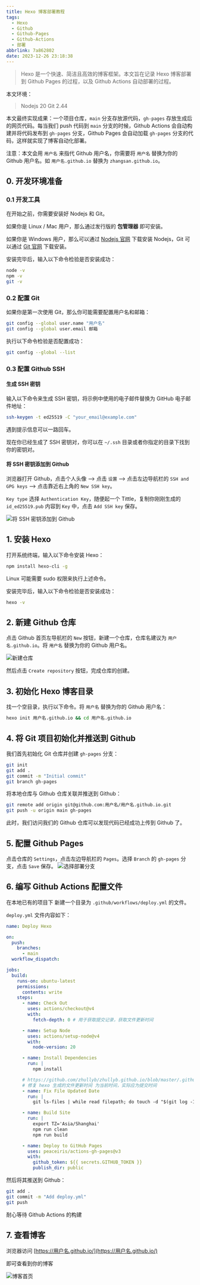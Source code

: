 ```yaml
---
title: Hexo 博客部署教程
tags:
  - Hexo
  - Github
  - Github-Pages
  - Github-Actions
  - 部署
abbrlink: 7a862802
date: 2023-12-26 23:18:38
---
```

> Hexo 是一个快速、简洁且高效的博客框架。本文旨在记录 Hexo 博客部署到 Github Pages 的过程，以及 Github Actions 自动部署的过程。

本文环境：

> Nodejs 20
> Git 2.44

本文最终实现成果：一个项目仓库，`main` 分支存放源代码，`gh-pages` 存放生成后的网页代码。每当我们 push 代码到 `main` 分支的时候，Github Actions 会自动构建并将代码发布到 `gh-pages` 分支，Github Pages 会自动加载 `gh-pages` 分支的代码，这样就实现了博客自动化部署。

注意：本文会用 `用户名` 来指代 Github 用户名，你需要将 `用户名` 替换为你的 Github 用户名。如 `用户名.github.io` 替换为 `zhangsan.github.io`。


## 0. 开发环境准备

### 0.1 开发工具

在开始之前，你需要安装好 Nodejs 和 Git。

如果你是 Linux / Mac 用户，那么通过发行版的 **包管理器** 即可安装。

如果你是 Windows 用户，那么可以通过 [Nodejs 官网](https://nodejs.org/en/download) 下载安装 Nodejs，Git 可以通过 [Git 官网](https://git-scm.com/downloads) 下载安装。


安装完毕后，输入以下命令检验是否安装成功：
```bash
node -v
npm -v
git -v
```

### 0.2 配置 Git

如果你是第一次使用 Git，那么你可能需要配置用户名和邮箱：
```bash
git config --global user.name "用户名"
git config --global user.email 邮箱
```

执行以下命令检验是否配置成功：
```bash
git config --global --list
```

### 0.3 配置 Github SSH

#### 生成 SSH 密钥

输入以下命令来生成 SSH 密钥，将示例中使用的电子邮件替换为 GitHub 电子邮件地址：
```bash
ssh-keygen -t ed25519 -C "your_email@example.com"
```
遇到提示信息可以一路回车。

现在你已经生成了 SSH 密钥对，你可以在 `~/.ssh` 目录或者你指定的目录下找到你的密钥对。

#### 将 SSH 密钥添加到 Github

浏览器打开 Github，点击个人头像 --> 点击 `设置` --> 点击左边导航栏的 `SSH and GPG keys` --> 点击靠近右上角的 `New SSH key`。

`Key type` 选择 `Authentication Key`，随便起一个 Tittle，复制你刚刚生成的 `id_ed25519.pub` 内容到 `Key` 中，点击 `Add SSH key` 保存。

![将 SSH 密钥添加到 Github](image1.webp)


## 1. 安装 Hexo

打开系统终端，输入以下命令安装 Hexo：
```bash
npm install hexo-cli -g
```
Linux 可能需要 sudo 权限来执行上述命令。

安装完毕后，输入以下命令检验是否安装成功：
```bash
hexo -v
```

## 2. 新建 Github 仓库

点击 Github 首页左导航栏的 `New` 按钮，新建一个仓库，仓库名建议为 `用户名.github.io`。将 `用户名` 替换为你的 Github 用户名。

![新建仓库](image.webp)

然后点击 `Create repository` 按钮，完成仓库的创建。

## 3. 初始化 Hexo 博客目录

找一个空目录，执行以下命令。将 `用户名` 替换为你的 Github 用户名：
```bash
hexo init 用户名.github.io && cd 用户名.github.io
```

## 4. 将 Git 项目初始化并推送到 Github

我们首先初始化 Git 仓库并创建 `gh-pages` 分支：
```bash
git init
git add .
git commit -m "Initial commit"
git branch gh-pages
```

将本地仓库与 Github 仓库关联并推送到 Github：
```bash
git remote add origin git@github.com:用户名/用户名.github.io.git
git push -u origin main gh-pages
```
此时，我们访问我们的 Github 仓库可以发现代码已经成功上传到 Github 了。


## 5. 配置 Github Pages

点击仓库的 `Settings`，点击左边导航栏的 `Pages`。选择 `Branch` 的 `gh-pages` 分支，点击 `Save` 保存。
![选择部署分支](image2.webp)

## 6. 编写 Github Actions 配置文件

在本地已有的项目下 新建一个目录为 `.github/workflows/deploy.yml` 的文件。

`deploy.yml` 文件内容如下：
```yml
name: Deploy Hexo

on:
  push:
    branches:
      - main
  workflow_dispatch:

jobs:
  build:
    runs-on: ubuntu-latest
    permissions:
      contents: write
    steps:
      - name: Check Out
        uses: actions/checkout@v4
        with:
          fetch-depth: 0 # 用于获取提交记录，获取文件更新时间

      - name: Setup Node
        uses: actions/setup-node@v4
        with:
          node-version: 20

      - name: Install Dependencies
        run: |
          npm install

      # https://github.com/zhullyb/zhullyb.github.io/blob/master/.github/workflows/deploy.yml
      # 修复 hexo 生成的文件更新时间 为当前时间，实际应为提交时间
      - name: Fix File Updated Date
        run: |
          git ls-files | while read filepath; do touch -d "$(git log -1 --format='@%ct' $filepath)" "$filepath" && echo "Fixed: $filepath"; done

      - name: Build Site
        run: |
          export TZ='Asia/Shanghai'
          npm run clean
          npm run build

      - name: Deploy to GitHub Pages
        uses: peaceiris/actions-gh-pages@v3
        with:
          github_token: ${{ secrets.GITHUB_TOKEN }}
          publish_dir: public
```

然后将其推送到 Github：
```bash
git add .
git commit -m "Add deploy.yml"
git push
```

耐心等待 Github Actions 的构建

## 7. 查看博客

浏览器访问 [https://用户名.github.io/](https://用户名.github.io/)

即可查看到你的博客

![博客首页](image3.webp)

